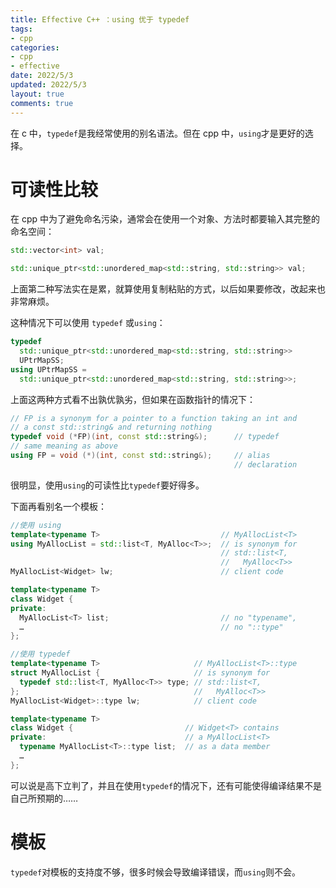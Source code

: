 ```yaml
---
title: Effective C++ ：using 优于 typedef
tags: 
- cpp
categories:
- cpp
- effective
date: 2022/5/3
updated: 2022/5/3
layout: true
comments: true
---
```


在 c 中，`typedef`是我经常使用的别名语法。但在 cpp 中，`using`才是更好的选择。

<!--more-->

# 可读性比较

在 cpp 中为了避免命名污染，通常会在使用一个对象、方法时都要输入其完整的命名空间：

```cpp
std::vector<int> val;

std::unique_ptr<std::unordered_map<std::string, std::string>> val;
```

上面第二种写法实在是累，就算使用复制粘贴的方式，以后如果要修改，改起来也非常麻烦。

这种情况下可以使用 `typedef` 或`using`：

```cpp
typedef
  std::unique_ptr<std::unordered_map<std::string, std::string>>
  UPtrMapSS;
using UPtrMapSS =
  std::unique_ptr<std::unordered_map<std::string, std::string>>;
```

上面这两种方式看不出孰优孰劣，但如果在函数指针的情况下：

```cpp
// FP is a synonym for a pointer to a function taking an int and
// a const std::string& and returning nothing
typedef void (*FP)(int, const std::string&);      // typedef
// same meaning as above
using FP = void (*)(int, const std::string&);     // alias
                                                  // declaration
```

很明显，使用`using`的可读性比`typedef`要好得多。

下面再看别名一个模板：

```cpp
//使用 using
template<typename T>                           // MyAllocList<T>
using MyAllocList = std::list<T, MyAlloc<T>>;  // is synonym for
                                               // std::list<T,
                                               //   MyAlloc<T>>
MyAllocList<Widget> lw;                        // client code

template<typename T>
class Widget {
private:
  MyAllocList<T> list;                         // no "typename",
  …                                            // no "::type"
};

//使用 typedef
template<typename T>                     // MyAllocList<T>::type
struct MyAllocList {                     // is synonym for
  typedef std::list<T, MyAlloc<T>> type; // std::list<T,
};                                       //   MyAlloc<T>>
MyAllocList<Widget>::type lw;            // client code

template<typename T>
class Widget {                         // Widget<T> contains
private:                               // a MyAllocList<T>
  typename MyAllocList<T>::type list;  // as a data member
  …
};
```

可以说是高下立判了，并且在使用`typedef`的情况下，还有可能使得编译结果不是自己所预期的……

# 模板

`typedef`对模板的支持度不够，很多时候会导致编译错误，而`using`则不会。